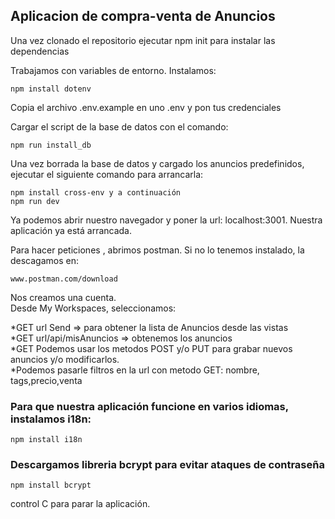 ## Aplicacion de compra-venta de Anuncios

Una vez clonado el repositorio ejecutar npm init para instalar las dependencias

Trabajamos con variables de entorno. Instalamos:

```
npm install dotenv
```

Copia el archivo .env.example en uno .env y pon tus credenciales

Cargar el script de la base de datos con el comando:

```
npm run install_db
```

Una vez borrada la base de datos y cargado los anuncios predefinidos, ejecutar el siguiente comando para arrancarla:

```
npm install cross-env y a continuación
npm run dev
```

Ya podemos abrir nuestro navegador y poner la url: localhost:3001.
Nuestra aplicación ya está arrancada.

Para hacer peticiones , abrimos postman. Si no lo tenemos instalado, la descagamos en:

```
www.postman.com/download
```

Nos creamos una cuenta. \
Desde My Workspaces, seleccionamos:

*GET url Send => para obtener la lista de Anuncios desde las vistas\
*GET url/api/misAnuncios => obtenemos los anuncios \
*GET Podemos usar los metodos POST y/o PUT para grabar nuevos anuncios y/o modificarlos.\
*Podemos pasarle filtros en la url con metodo GET: nombre, tags,precio,venta

### Para que nuestra aplicación funcione en varios idiomas, instalamos i18n:

```
npm install i18n
```

### Descargamos libreria bcrypt para evitar ataques de contraseña

```
npm install bcrypt
```

control C para parar la aplicación.

